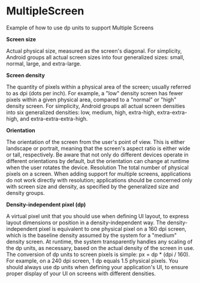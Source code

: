 # MultipleScreen
Example of how to use dp units to support Multiple Screens

**Screen size**

Actual physical size, measured as the screen's diagonal.
For simplicity, Android groups all actual screen sizes into four generalized sizes: small, normal, large, and extra-large.

**Screen density**

The quantity of pixels within a physical area of the screen; usually referred to as dpi (dots per inch). For example, a "low" density screen has fewer pixels within a given physical area, compared to a "normal" or "high" density screen.
For simplicity, Android groups all actual screen densities into six generalized densities: low, medium, high, extra-high, extra-extra-high, and extra-extra-extra-high.

**Orientation**

The orientation of the screen from the user's point of view. This is either landscape or portrait, meaning that the screen's aspect ratio is either wide or tall, respectively. Be aware that not only do different devices operate in different orientations by default, but the orientation can change at runtime when the user rotates the device.
Resolution
The total number of physical pixels on a screen. When adding support for multiple screens, applications do not work directly with resolution; applications should be concerned only with screen size and density, as specified by the generalized size and density groups.

**Density-independent pixel (dp)**

A virtual pixel unit that you should use when defining UI layout, to express layout dimensions or position in a density-independent way.
The density-independent pixel is equivalent to one physical pixel on a 160 dpi screen, which is the baseline density assumed by the system for a "medium" density screen. At runtime, the system transparently handles any scaling of the dp units, as necessary, based on the actual density of the screen in use. The conversion of dp units to screen pixels is simple: px = dp * (dpi / 160). For example, on a 240 dpi screen, 1 dp equals 1.5 physical pixels. You should always use dp units when defining your application's UI, to ensure proper display of your UI on screens with different densities.
